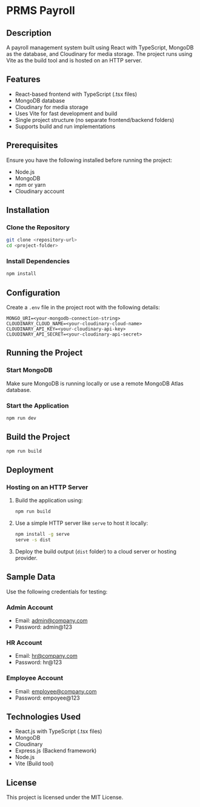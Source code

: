 # PRMS Payroll

## Description
A payroll management system built using React with TypeScript, MongoDB as the database, and Cloudinary for media storage. The project runs using Vite as the build tool and is hosted on an HTTP server.

## Features
- React-based frontend with TypeScript (.tsx files)
- MongoDB database
- Cloudinary for media storage
- Uses Vite for fast development and build
- Single project structure (no separate frontend/backend folders)
- Supports build and run implementations

## Prerequisites
Ensure you have the following installed before running the project:
- Node.js
- MongoDB
- npm or yarn
- Cloudinary account

## Installation

### Clone the Repository
```bash
git clone <repository-url>
cd <project-folder>
```

### Install Dependencies
```bash
npm install
```

## Configuration
Create a `.env` file in the project root with the following details:
```
MONGO_URI=<your-mongodb-connection-string>
CLOUDINARY_CLOUD_NAME=<your-cloudinary-cloud-name>
CLOUDINARY_API_KEY=<your-cloudinary-api-key>
CLOUDINARY_API_SECRET=<your-cloudinary-api-secret>
```

## Running the Project

### Start MongoDB
Make sure MongoDB is running locally or use a remote MongoDB Atlas database.

### Start the Application
```bash
npm run dev
```

## Build the Project
```bash
npm run build
```

## Deployment

### Hosting on an HTTP Server
1. Build the application using:
   ```bash
   npm run build
   ```
2. Use a simple HTTP server like `serve` to host it locally:
   ```bash
   npm install -g serve
   serve -s dist
   ```
3. Deploy the build output (`dist` folder) to a cloud server or hosting provider.

## Sample Data
Use the following credentials for testing:

### Admin Account
- Email: admin@company.com
- Password: admin@123

### HR Account
- Email: hr@company.com
- Password: hr@123

### Employee Account
- Email: employee@company.com
- Password: empoyee@123

## Technologies Used
- React.js with TypeScript (.tsx files)
- MongoDB
- Cloudinary
- Express.js (Backend framework)
- Node.js
- Vite (Build tool)

## License
This project is licensed under the MIT License.

